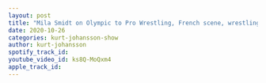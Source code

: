 ```yaml
---
layout: post
title: "Mila Smidt on Olympic to Pro Wrestling, French scene, wrestling across the world, WWE Tryout & More"
date: 2020-10-26
categories: kurt-johansson-show
author: kurt-johansson
spotify_track_id: 
youtube_video_id: ks8Q-MoQxm4
apple_track_id: 
---
```

